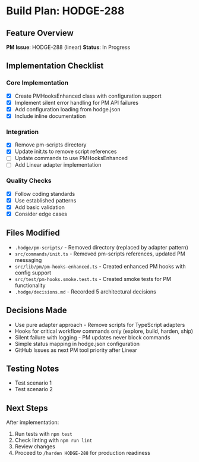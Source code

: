# Build Plan: HODGE-288

## Feature Overview
**PM Issue**: HODGE-288 (linear)
**Status**: In Progress

## Implementation Checklist

### Core Implementation
- [x] Create PMHooksEnhanced class with configuration support
- [x] Implement silent error handling for PM API failures
- [x] Add configuration loading from hodge.json
- [x] Include inline documentation

### Integration
- [x] Remove pm-scripts directory
- [x] Update init.ts to remove script references
- [ ] Update commands to use PMHooksEnhanced
- [ ] Add Linear adapter implementation

### Quality Checks
- [x] Follow coding standards
- [x] Use established patterns
- [x] Add basic validation
- [x] Consider edge cases

## Files Modified
<!-- Track files as you modify them -->
- `.hodge/pm-scripts/` - Removed directory (replaced by adapter pattern)
- `src/commands/init.ts` - Removed pm-scripts references, updated PM messaging
- `src/lib/pm/pm-hooks-enhanced.ts` - Created enhanced PM hooks with config support
- `src/test/pm-hooks.smoke.test.ts` - Created smoke tests for PM functionality
- `.hodge/decisions.md` - Recorded 5 architectural decisions

## Decisions Made
<!-- Document any implementation decisions -->
- Use pure adapter approach - Remove scripts for TypeScript adapters
- Hooks for critical workflow commands only (explore, build, harden, ship)
- Silent failure with logging - PM updates never block commands
- Simple status mapping in hodge.json configuration
- GitHub Issues as next PM tool priority after Linear

## Testing Notes
<!-- Notes for testing approach -->
- Test scenario 1
- Test scenario 2

## Next Steps
After implementation:
1. Run tests with `npm test`
2. Check linting with `npm run lint`
3. Review changes
4. Proceed to `/harden HODGE-288` for production readiness

